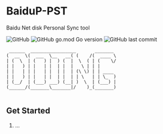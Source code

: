 # BaiduP-PST
Baidu Net disk Personal Sync tool

![GitHub](https://img.shields.io/github/license/cylmsun/BaiduP-PST)
![GitHub go.mod Go version](https://img.shields.io/github/go-mod/go-version/cylmsun/BaiduP-PST)
![GitHub last commit](https://img.shields.io/github/last-commit/cylmsun/BaiduP-PST)

```shell
 ______  _________________       _______ 
(  __  \(  ___  \__   __( (    /(  ____ \
| (  \  | (   ) |  ) (  |  \  ( | (    \/
| |   ) | |   | |  | |  |   \ | | |      
| |   | | |   | |  | |  | (\ \) | | ____ 
| |   ) | |   | |  | |  | | \   | | \_  )
| (__/  | (___) ___) (__| )  \  | (___) |
(______/(_______\_______|/    )_(_______)
                                         
```

## Get Started
1. ...